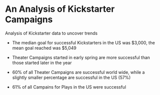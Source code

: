 # An Analysis of Kickstarter Campaigns
Analysis of Kickstarter data to uncover trends

* The median goal for successful Kickstarters in the US was $3,000, the mean goal reached was $5,049
* Theater Campaigns started in early spring are more successful than those started later in the year

* 60% of all Theater Campaigns are successful world wide, while a slightly smaller percentage are successful in the US (57%)
* 61% of all Campains for Plays in the US were successful
